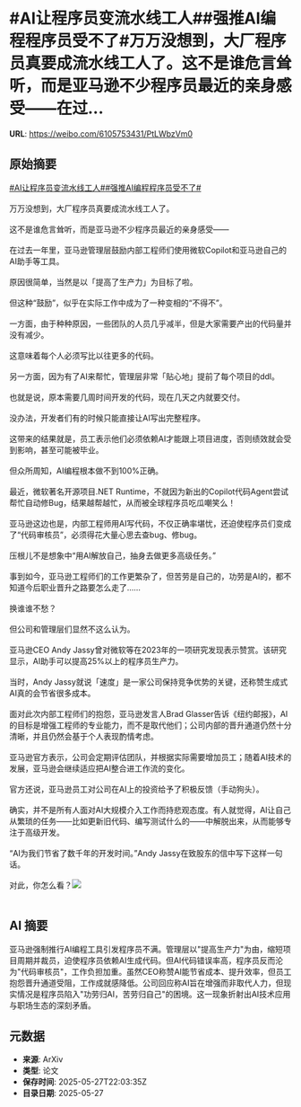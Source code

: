 # #AI让程序员变流水线工人##强推AI编程程序员受不了#万万没想到，大厂程序员真要成流水线工人了。这不是谁危言耸听，而是亚马逊不少程序员最近的亲身感受——在过...

**URL**: https://weibo.com/6105753431/PtLWbzVm0

## 原始摘要

<a href="https://m.weibo.cn/search?containerid=231522type%3D1%26t%3D10%26q%3D%23AI%E8%AE%A9%E7%A8%8B%E5%BA%8F%E5%91%98%E5%8F%98%E6%B5%81%E6%B0%B4%E7%BA%BF%E5%B7%A5%E4%BA%BA%23&amp;extparam=%23AI%E8%AE%A9%E7%A8%8B%E5%BA%8F%E5%91%98%E5%8F%98%E6%B5%81%E6%B0%B4%E7%BA%BF%E5%B7%A5%E4%BA%BA%23" data-hide=""><span class="surl-text">#AI让程序员变流水线工人#</span></a><a href="https://m.weibo.cn/search?containerid=231522type%3D1%26t%3D10%26q%3D%23%E5%BC%BA%E6%8E%A8AI%E7%BC%96%E7%A8%8B%E7%A8%8B%E5%BA%8F%E5%91%98%E5%8F%97%E4%B8%8D%E4%BA%86%23&amp;extparam=%23%E5%BC%BA%E6%8E%A8AI%E7%BC%96%E7%A8%8B%E7%A8%8B%E5%BA%8F%E5%91%98%E5%8F%97%E4%B8%8D%E4%BA%86%23" data-hide=""><span class="surl-text">#强推AI编程程序员受不了#</span></a><br><br>万万没想到，大厂程序员真要成流水线工人了。<br><br>这不是谁危言耸听，而是亚马逊不少程序员最近的亲身感受——<br><br>在过去一年里，亚马逊管理层鼓励内部工程师们使用微软Copilot和亚马逊自己的AI助手等工具。<br><br>原因很简单，当然是以「提高了生产力」为目标了啦。<br><br>但这种“鼓励”，似乎在实际工作中成为了一种变相的“不得不”。<br><br>一方面，由于种种原因，一些团队的人员几乎减半，但是大家需要产出的代码量并没有减少。<br><br>这意味着每个人必须写比以往更多的代码。<br><br>另一方面，因为有了AI来帮忙，管理层非常「贴心地」提前了每个项目的ddl。<br><br>也就是说，原本需要几周时间开发的代码，现在几天之内就要交付。<br><br>没办法，开发者们有的时候只能直接让AI写出完整程序。<br><br>这带来的结果就是，员工表示他们必须依赖AI才能跟上项目进度，否则绩效就会受到影响，甚至可能被毕业。<br><br>但众所周知，AI编程根本做不到100%正确。<br><br>最近，微软著名开源项目.NET Runtime，不就因为新出的Copilot代码Agent尝试帮忙自动修Bug，结果越帮越忙，从而被全球程序员吃瓜嘲笑么！<br><br>亚马逊这边也是，内部工程师用AI写代码，不仅正确率堪忧，还迫使程序员们变成了“代码审核员”，必须得花大量心思去查bug、修bug。<br><br>压根儿不是想象中“用AI解放自己，抽身去做更多高级任务。”<br><br>事到如今，亚马逊工程师们的工作更繁杂了，但苦劳是自己的，功劳是AI的，都不知道今后职业晋升之路要怎么走了……<br><br>换谁谁不愁？<br><br>但公司和管理层们显然不这么认为。<br><br>亚马逊CEO Andy Jassy曾对微软等在2023年的一项研究发现表示赞赏。该研究显示，AI助手可以提高25%以上的程序员生产力。<br><br>当时，Andy Jassy就说「速度」是一家公司保持竞争优势的关键，还称赞生成式AI真的会节省很多成本。<br><br>面对此次内部工程师们的抱怨，亚马逊发言人Brad Glasser告诉《纽约邮报》，AI的目标是增强工程师的专业能力，而不是取代他们；公司内部的晋升通道仍然十分清晰，并且仍然会基于个人表现酌情考虑。<br><br>亚马逊官方表示，公司会定期评估团队，并根据实际需要增加员工；随着AI技术的发展，亚马逊会继续适应把AI整合进工作流的变化。<br><br>官方还说，亚马逊员工对公司在AI上的投资给予了积极反馈（手动狗头）。<br><br>确实，并不是所有人面对AI大规模介入工作而持悲观态度。有人就觉得，AI让自己从繁琐的任务——比如更新旧代码、编写测试什么的——中解脱出来，从而能够专注于高级开发。<br><br>“AI为我们节省了数千年的开发时间。”Andy Jassy在致股东的信中写下这样一句话。<br><br>对此，你怎么看？<img style="" src="https://tvax2.sinaimg.cn/large/006Fd7o3gy1i1u5f48qiwj30zk0nygos.jpg" referrerpolicy="no-referrer"><br><br>

## AI 摘要

亚马逊强制推行AI编程工具引发程序员不满。管理层以"提高生产力"为由，缩短项目周期并裁员，迫使程序员依赖AI生成代码。但AI代码错误率高，程序员反而沦为"代码审核员"，工作负担加重。虽然CEO称赞AI能节省成本、提升效率，但员工抱怨晋升通道受阻，工作成就感降低。公司回应称AI旨在增强而非取代人力，但现实情况是程序员陷入"功劳归AI，苦劳归自己"的困境。这一现象折射出AI技术应用与职场生态的深刻矛盾。

## 元数据

- **来源**: ArXiv
- **类型**: 论文
- **保存时间**: 2025-05-27T22:03:35Z
- **目录日期**: 2025-05-27

